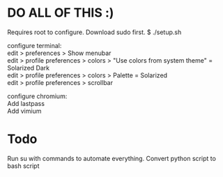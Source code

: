 # DO ALL OF THIS :)
Requires root to configure. Download sudo first.
$ ./setup.sh 

configure terminal:<br>
edit > preferences > Show menubar<br>
edit > profile preferences > colors > "Use colors from system theme" = Solarized Dark<br>
edit > profile preferences > colors > Palette = Solarized<br>
edit > profile preferences > scrollbar<br>

configure chromium:<br>
Add lastpass<br>
Add vimium<br>

# Todo 
Run su with commands to automate everything.
Convert python script to bash script
